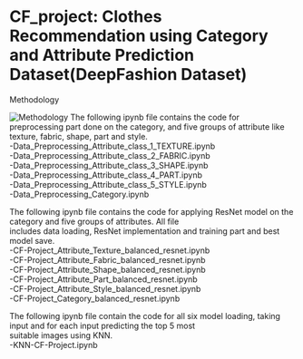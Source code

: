 # CF_project: Clothes Recommendation using Category and Attribute Prediction Dataset(DeepFashion Dataset)
Methodology

![Methodology](https://github.com/suman9868/Fashion-Recommendation-System-using-pretrained-ResNet-model/blob/master/methodology.jpg)
The following ipynb file contains the code for preprocessing part done on the category, and five groups of attribute like <br />
texture, fabric, shape, part and style. <br /> 
-Data_Preprocessing_Attribute_class_1_TEXTURE.ipynb <br />
-Data_Preprocessing_Attribute_class_2_FABRIC.ipynb <br />
-Data_Preprocessing_Attribute_class_3_SHAPE.ipynb <br />
-Data_Preprocessing_Attribute_class_4_PART.ipynb <br />
-Data_Preprocessing_Attribute_class_5_STYLE.ipynb <br />
-Data_Preprocessing_Category.ipynb <br />

The following ipynb file contains the code for applying ResNet model on the category and five groups of attributes. All file <br />
includes data loading, ResNet implementation and training part and best model save. <br />
-CF-Project_Attribute_Texture_balanced_resnet.ipynb <br />
-CF-Project_Attribute_Fabric_balanced_resnet.ipynb <br />
-CF-Project_Attribute_Shape_balanced_resnet.ipynb <br />
-CF-Project_Attribute_Part_balanced_resnet.ipynb <br />
-CF-Project_Attribute_Style_balanced_resnet.ipynb <br />
-CF-Project_Category_balanced_resnet.ipynb <br />

The following ipynb file contain the code for all six model loading, taking input and for each input predicting the top 5 most <br /> 
suitable images using KNN. <br />
-KNN-CF-Project.ipynb <br />
